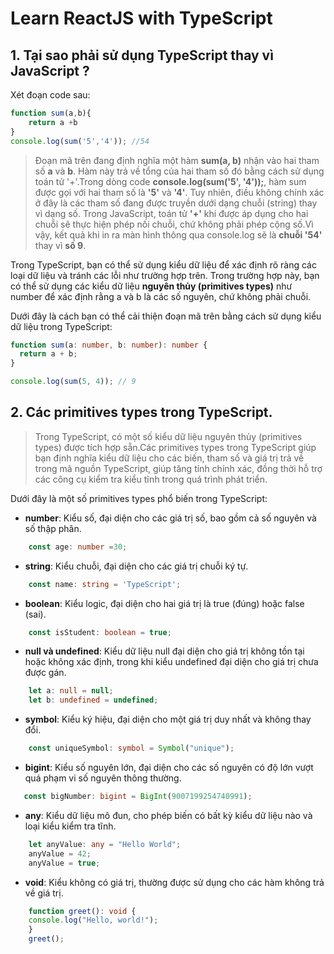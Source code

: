# Learn ReactJS with TypeScript
## 1. Tại sao phải sử dụng TypeScript thay vì JavaScript ?
Xét đoạn code sau:
```ts
function sum(a,b){
    return a +b 
}
console.log(sum('5','4')); //54
```
>Đoạn mã trên đang định nghĩa một hàm **sum(a, b)** nhận vào hai tham số **a** và **b**. Hàm này trả về tổng của hai tham số đó bằng cách sử dụng toán tử '+'.Trong dòng code **console.log(sum('5', '4'));**, hàm sum được gọi với hai tham số là **'5'** và **'4'**. Tuy nhiên, điều không chính xác ở đây là các tham số đang được truyền dưới dạng chuỗi (string) thay vì dạng số. Trong JavaScript, toán tử **'+'** khi được áp dụng cho hai chuỗi sẽ thực hiện phép nối chuỗi, chứ không phải phép cộng số.Vì vậy, kết quả khi in ra màn hình thông qua console.log sẽ là **chuỗi '54'** thay vì **số 9**.

Trong TypeScript, bạn có thể sử dụng kiểu dữ liệu để xác định rõ ràng các loại dữ liệu và tránh các lỗi như trường hợp trên. Trong trường hợp này, bạn có thể sử dụng các kiểu dữ liệu **nguyên thủy (primitives types)** như number để xác định rằng a và b là các số nguyên, chứ không phải chuỗi.

Dưới đây là cách bạn có thể cải thiện đoạn mã trên bằng cách sử dụng kiểu dữ liệu trong TypeScript:
```ts
function sum(a: number, b: number): number {
  return a + b;
}

console.log(sum(5, 4)); // 9
```
## 2. Các primitives types trong TypeScript.
>Trong TypeScript, có một số kiểu dữ liệu nguyên thủy (primitives types) được tích hợp sẵn.Các primitives types trong TypeScript giúp bạn định nghĩa kiểu dữ liệu cho các biến, tham số và giá trị trả về trong mã nguồn TypeScript, giúp tăng tính chính xác, đồng thời hỗ trợ các công cụ kiểm tra kiểu tĩnh trong quá trình phát triển.

Dưới đây là một số primitives types phổ biến trong TypeScript:

* **number**: Kiểu số, đại diện cho các giá trị số, bao gồm cả số nguyên và số thập phân.
```ts
    const age: number =30;
```

* **string**: Kiểu chuỗi, đại diện cho các giá trị chuỗi ký tự.
```ts
    const name: string = 'TypeScript';
```
* **boolean**: Kiểu logic, đại diện cho hai giá trị là true (đúng) hoặc false (sai).
```ts
    const isStudent: boolean = true;
```
* **null và undefined**: Kiểu dữ liệu null đại diện cho giá trị không tồn tại hoặc không xác định, trong khi kiểu undefined đại diện cho giá trị chưa được gán.
```ts
    let a: null = null;
    let b: undefined = undefined;
```
* **symbol**: Kiểu ký hiệu, đại diện cho một giá trị duy nhất và không thay đổi.
```ts
    const uniqueSymbol: symbol = Symbol("unique");
```
* **bigint**: Kiểu số nguyên lớn, đại diện cho các số nguyên có độ lớn vượt quá phạm vi số nguyên thông thường.
```ts
   const bigNumber: bigint = BigInt(9007199254740991);
```
* **any**: Kiểu dữ liệu mô đun, cho phép biến có bất kỳ kiểu dữ liệu nào và loại kiểu kiểm tra tĩnh.
```ts
    let anyValue: any = "Hello World";
    anyValue = 42;
    anyValue = true;
``` 
* **void**: Kiểu không có giá trị, thường được sử dụng cho các hàm không trả về giá trị.
```ts
    function greet(): void {
    console.log("Hello, world!");
    }
    greet();
``` 

